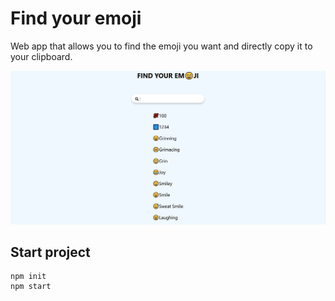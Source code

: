 # Find your emoji

Web app that allows you to find the emoji you want and directly copy it to your clipboard.

![Find your emoji](public/image/find-emoji.jpg)


## Start project

```
npm init
npm start
```